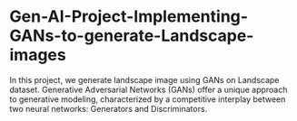 # Gen-AI-Project-Implementing-GANs-to-generate-Landscape-images
In this project, we generate landscape image using GANs on Landscape dataset. Generative Adversarial Networks (GANs) offer a unique approach to generative modeling, characterized by a competitive interplay between two neural networks: Generators and Discriminators. 
